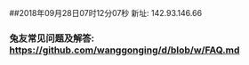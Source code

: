 ##2018年09月28日07时12分07秒 新址: 142.93.146.66
### 兔友常见问题及解答: https://github.com/wanggonging/d/blob/w/FAQ.md
